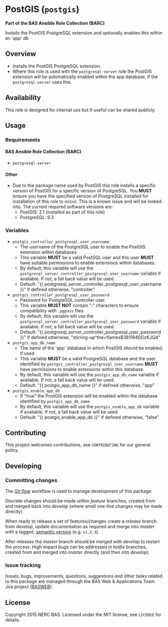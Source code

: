 # PostGIS (`postgis`)

**Part of the BAS Ansible Role Collection (BARC)**

Installs the PostGIS PostgreSQL extension and optionally enables this within an 'app' db

## Overview

* Installs the PostGIS PostgreSQL extension.
* Where this role is used with the `postgresql-server` role the PostGIS extension will be automatically enabled within the app database, if the `postgresql-server` uses this.

## Availability

This role is designed for internal use but if useful can be shared publicly.

## Usage

### Requirements

#### BAS Ansible Role Collection (BARC)

* `postgresql-server`

#### Other

* Due to the package name used by PostGIS this role installs a specific version of PostGIS for a specific version of PostgreSQL. You **MUST** ensure you have the specified version of PostgreSQL installed for installation of this role to occur. This is a known issue and will be looked into. The current required software versions are:
    * PostGIS: 2.1 (installed as part of this role)
    * PostgreSQL: 9.3

### Variables

* `postgis_controller_postgresql_user_username`
    * The username of the PostgreSQL user to enable the PostGIS extension within databases
    * This variable **MUST** be a valid PostSQL user and this user **MUST** have suitable permissions to enable extensions within databases.
    * By default, this variable will use the `postgresql_server_controller_postgresql_user_username` variable if available. If not, a fall back value will be used.
    * Default: "{{ postgresql_server_controller_postgresql_user_username }}" if defined otherwise, "controller"
* `postgis_controller_postgresql_user_password`
    * Password for PostgreSQL controller user.
    * This variable **MUST NOT** contain ":" characters to ensure compatibility with `.pgpass` files
    * By default, this variable will use the `postgresql_server_controller_postgresql_user_password` variable if available. If not, a fall back value will be used.
    * Default: "{{ postgresql_server_controller_postgresql_user_password }}" if defined otherwise, "stirring-up^the=flames$381194££iz€JQ4"
* `postgis_app_db_name`
    * The name of the 'app' database in which PostGIS should be enabled, if used
    * This variable **MUST** be a valid PostgreSQL database and the user identified by `postgis_controller_postgresql_user_username` **MUST** have permissions to enable extensions within this database.
    * By default, this variable will use the `postgis_app_db_name` variable if available. If not, a fall back value will be used.
    * Default: "{{ postgis_app_db_name }}" if defined otherwise, "app"
* `postgis_enable_app_db`
    * If "true" the PostGIS extension will be enabled within the database identified by `postgis_app_db_name`
    * By default, this variable will use the `postgis_enable_app_db` variable if available. If not, a fall back value will be used.
    * Default: "{{ postgis_enable_app_db }}" if defined otherwise, "false"

## Contributing

This project welcomes contributions, see `CONTRIBUTING` for our general policy.

## Developing

### Committing changes

The [Git flow](https://www.atlassian.com/git/tutorials/comparing-workflows/gitflow-workflow/) workflow is used to manage development of this package.

Discrete changes should be made within *feature* branches, created from and merged back into *develop* (where small one-line changes may be made directly).

When ready to release a set of features/changes create a *release* branch from *develop*, update documentation as required and merge into *master* with a tagged, [semantic version](http://semver.org/) (e.g. `v1.2.3`).

After releases the *master* branch should be merged with *develop* to restart the process. High impact bugs can be addressed in *hotfix* branches, created from and merged into *master* directly (and then into *develop*).

### Issue tracking

Issues, bugs, improvements, questions, suggestions and other tasks related to this package are managed through the BAS Web & Applications Team Jira project ([BASWEB](https://jira.ceh.ac.uk/browse/BASWEB)).

## License

Copyright 2015 NERC BAS. Licensed under the MIT license, see `LICENSE` for details.
